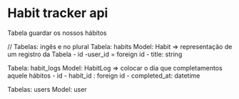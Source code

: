 # Habit tracker api

Tabela guardar os nossos hábitos

// Tabelas: ingês e no plural
Tabela: habits
Model: Habit => representação de um registro da Tabela
    - id
    -user_id = foreign id
    - title: string

Tabela: habit_logs
Model: HabitLog => colocar o dia que completamentos aquele hábitos
    - id
    - habit_id : foreign id
    - completed_at: datetime

Tabelas: users
Model: user

